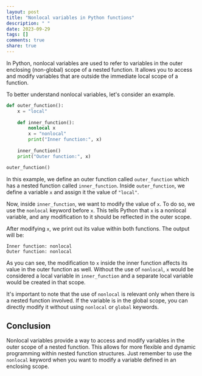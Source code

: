 ```yaml
---
layout: post
title: "Nonlocal variables in Python functions"
description: " "
date: 2023-09-29
tags: []
comments: true
share: true
---
```


In Python, nonlocal variables are used to refer to variables in the outer enclosing (non-global) scope of a nested function. It allows you to access and modify variables that are outside the immediate local scope of a function.

To better understand nonlocal variables, let's consider an example.

```python
def outer_function():
    x = "local"
    
    def inner_function():
        nonlocal x
        x = "nonlocal"
        print("Inner function:", x)
    
    inner_function()
    print("Outer function:", x)

outer_function()
```

In this example, we define an outer function called `outer_function` which has a nested function called `inner_function`. Inside `outer_function`, we define a variable `x` and assign it the value of `"local"`.

Now, inside `inner_function`, we want to modify the value of `x`. To do so, we use the `nonlocal` keyword before `x`. This tells Python that `x` is a nonlocal variable, and any modification to it should be reflected in the outer scope.

After modifying `x`, we print out its value within both functions. The output will be:

```
Inner function: nonlocal
Outer function: nonlocal
```

As you can see, the modification to `x` inside the inner function affects its value in the outer function as well. Without the use of `nonlocal`, `x` would be considered a local variable in `inner_function` and a separate local variable would be created in that scope.

It's important to note that the use of `nonlocal` is relevant only when there is a nested function involved. If the variable is in the global scope, you can directly modify it without using `nonlocal` or `global` keywords.

## Conclusion

Nonlocal variables provide a way to access and modify variables in the outer scope of a nested function. This allows for more flexible and dynamic programming within nested function structures. Just remember to use the `nonlocal` keyword when you want to modify a variable defined in an enclosing scope.